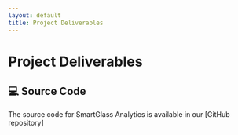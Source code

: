 ```yaml
---
layout: default
title: Project Deliverables
---
```


# Project Deliverables

## 💻 Source Code
The source code for SmartGlass Analytics is available in our [GitHub repository]